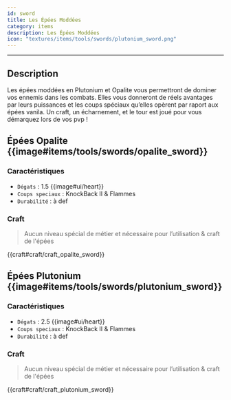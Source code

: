 ```yaml
---
id: sword
title: Les Épées Moddées
category: items
description: Les Épées Moddées
icon: "textures/items/tools/swords/plutonium_sword.png"
---
```

___
## Description

Les épées moddées en Plutonium et Opalite vous permettront de dominer vos ennemis dans les combats. 
Elles vous donneront de réels avantages par leurs puissances et les coups spéciaux qu’elles opèrent par raport aux épées vanila. 
Un craft, un écharnement, et le tour est joué pour vous démarquez lors de vos pvp !

##  Épées Opalite {{image#items/tools/swords/opalite_sword}}

### Caractéristiques

- ``Dégats`` : 1.5 {{image#ui/heart}}
- ``Coups speciaux`` : KnockBack II & Flammes
- ``Durabilité`` : à def

### Craft 

> Aucun niveau spécial de métier et nécessaire pour l’utilisation & craft de l'épées

{{craft#craft/craft_opalite_sword}} 

##  Épées Plutonium {{image#items/tools/swords/plutonium_sword}}

### Caractéristiques

- ``Dégats`` : 2.5 {{image#ui/heart}}
- ``Coups speciaux`` : KnockBack II & Flammes
- ``Durabilité`` : à def

### Craft 

> Aucun niveau spécial de métier et nécessaire pour l’utilisation & craft de l'épées

{{craft#craft/craft_plutonium_sword}} 
